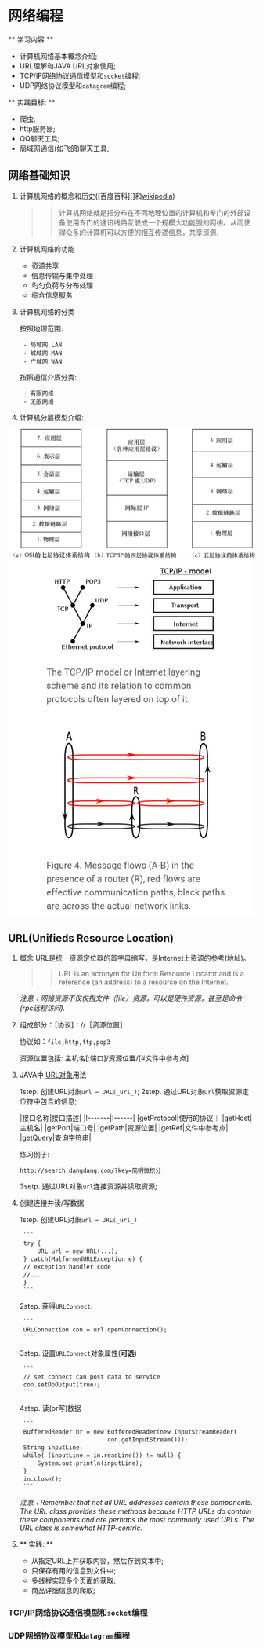 # 网络编程 #

** 学习内容 **
- 计算机网络基本概念介绍;
- URL理解和JAVA URL对象使用; 
- TCP/IP网络协议通信模型和`socket`编程; 
- UDP网络协议模型和`datagram`编程; 

** 实践目标: **
- 爬虫; 
- http服务器; 
- QQ聊天工具; 
- 局域网通信(如飞鸽)聊天工具; 

## 网络基础知识 ##
1. 计算机网络的概念和历史([百度百科][]和[wikipedia](https://en.m.wikepedia.org/wiki/Computer_network))

	>> 计算机网络就是把分布在不同地理位置的计算机和专门的外部设备使用专门的通讯线路互联成一个规模大功能强的网络。从而使得众多的计算机可以方便的相互传递信息，共享资源.

2. 计算机网络的功能

	- 资源共享
	- 信息传输与集中处理
	- 均匀负荷与分布处理
	- 综合信息服务

3. 计算机网络的分类

	按照地理范围: 

		- 局域网 LAN
		- 城域网 MAN
		- 广域网 WAN

	按照通信介质分类: 

		- 有限网络
		- 无限网络

4. 计算机分层模型介绍: 

![网络层结构1][Layer_model_simple]
![网络层结构2][Layer_model_wiki]

[Layer_model_simple]: 网络层结构.jpg "简单的网络层结构"
[Layer_model_wiki]: network_layer_model.jpg "Network file layer model"

## URL(Unifieds Resource Location) ##
1. 概念
	URL是统一资源定位器的首字母缩写，是Internet上资源的参考(地址)。 

	>> URL is an acronym for Uniform Resource Locator and is a reference (an address) to a resource on the Internet.  

	_注意：网络资源不仅仅指文件（file）资源，可以是硬件资源，甚至是命令(rpc远程访问)._

2. 组成部分：［协议]：//［资源位置］

	协议如：`file,http,ftp,pop3`

	资源位置包括: 主机名[:端口]/资源位置/[#文件中参考点] 

3. JAVA中 [URL对象](https://docs.oracle.com/javase/tutorial/networking/urls/urlInfo.html)用法

	1step. 创建URL对象`url = URL(_url_)`; 
	2step. 通过URL对象`url`获取资源定位符中包含的信息;

	|接口名称|接口描述|
	|!-------|!------|
	|getProtocol|使用的协议｜
	|getHost|主机名|
	|getPort|端口号|
	|getPath|资源位置|
	|getRef|文件中参考点|
	|getQuery|查询字符串|

	练习例子:

	```
	http://search.dangdang.com/?key=简明微积分
	```

	3setp. 通过URL对象`url`连接资源并读取资源;

4. 创建连接并读/写数据

	1step. 创建URL对象`url = URL(_url_)` 

		```
		try {
			URL url = new URL(...);
		} catch(MalformedURLException e) {
		// exception handler code
		//...
		}
		```

	2step. 获得`URLConnect`. 

		```
		URLConnection con = url.openConnection();
		```

	3step. 设置`URLConnect`对象属性(**可选**) 

		```
		// set connect can post data to service
		con.setDoOutput(true); 
		```

	4step. 读(or写)数据 

		```
		BufferedReader br = new BufferedReader(new InputStreamReader(
								con.getInputStream()));
		String inputLine;
		while( (inputLine = in.readLine()) != null) {
			System.out.println(inputLine);
		}
		in.close();
		```

	_注意：Remember that not all URL addresses contain these components. The URL class provides these methods because HTTP URLs do contain these components and are perhaps the most commonly used URLs. The URL class is somewhat HTTP-centric._ 

5. ** 实践: **

	* 从指定URL上并获取内容，然后存到文本中;
	* 只保存有用的信息到文件中;
	* 多线程实现多个页面的获取;
	* 商品详细信息的爬取;


### TCP/IP网络协议通信模型和`socket`编程 ### 
### UDP网络协议模型和`datagram`编程 ### 

